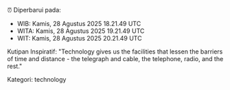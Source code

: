 ⏰ Diperbarui pada:
- WIB: Kamis, 28 Agustus 2025 18.21.49 UTC
- WITA: Kamis, 28 Agustus 2025 19.21.49 UTC
- WIT: Kamis, 28 Agustus 2025 20.21.49 UTC

Kutipan Inspiratif:
"Technology gives us the facilities that lessen the barriers of time and distance - the telegraph and cable, the telephone, radio, and the rest."


Kategori: technology

